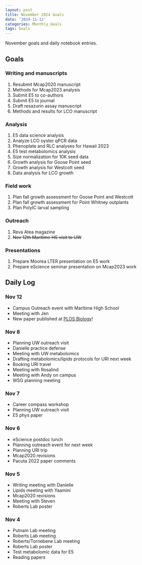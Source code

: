 ```yaml
---
layout: post
title: November 2024 Goals
date: '2024-11-12'
categories: Monthly_Goals
tags: Goals
---
```


November goals and daily notebook entries. 

## Goals  

### Writing and manuscripts 
              
1. Resubmit Mcap2020 manuscript
2. Methods for Mcap2023 analysis
3. Submit E5 to co-authors
4. Submit E5 to journal
5. Draft resazurin assay manuscript
6. Methods and results for LCO manuscript 

### Analysis

1. E5 data science analysis 
2. Analyze LCO oyster qPCR data
3. Phenoplate and RLC analyses for Hawaii 2023
4. E5 test metabolomics analysis
5. Size normalization for 10K seed data 
6. Growth analysis for Goose Point seed
7. Growth analysis for Westcott seed
8. Data analysis for LCO growth 

### Field work 

1. Plan fall growth assessment for Goose Point and Westcott
2. Plan fall growth assessment for Point Whitney outplants 
3. Plan PolyIC larval sampling 

### Outreach 

1. Reva Atea magazine 
2. ~~Nov 12th Maritime HS visit to UW~~

### Presentations 

1. Prepare Moorea LTER presentation on E5 work 
2. Prepare eScience seminar presentation on Mcap2023 work 

## **Daily Log**   

### Nov 12

- Campus Outreach event with Maritime High School 
- Meeting with Jen
- New paper published at [PLOS Biology](https://journals.plos.org/plosbiology/article?id=10.1371/journal.pbio.3002875)! 

### Nov 8

- Planning UW outreach visit 
- Danielle practice defense
- Meeting with UW metabolomics
- Drafting metabolomics/lipids protocols for URI next week
- Booking URI travel 
- Meeting with Rosalind 
- Meeting with Andy on campus
- WSG planning meeting 

### Nov 7

- Career compass workshop 
- Planning UW outreach visit 
- E5 phys paper 

### Nov 6

- eScience postdoc lunch
- Planning outreach event for next week 
- Planning URI trip 
- Mcap2020 revisions
- Pacuta 2022 paper comments 

### Nov 5

- Writing meeting with Danielle
- Lipids meeting with Yaamini
- Mcap2020 revisions
- Meeting with Steven 
- Roberts Lab poster 

### Nov 4 

- Putnam Lab meeting
- Roberts Lab meeting 
- Roberts/Tornebene Lab meeting
- Roberts Lab poster 
- Test metabolomic data for E5 
- Reading papers

